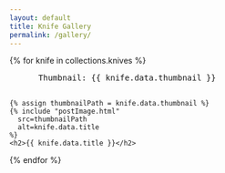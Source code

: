 ```yaml
---
layout: default
title: Knife Gallery
permalink: /gallery/
---
```


<div class="knife-grid">
  {% for knife in collections.knives %}
    <!-- Debug output -->
    <pre>
      Thumbnail: {{ knife.data.thumbnail }}
    </pre>
    
    {% assign thumbnailPath = knife.data.thumbnail %}
    {% include "postImage.html" 
      src=thumbnailPath
      alt=knife.data.title
    %}
    <h2>{{ knife.data.title }}</h2>
  {% endfor %}
</div>